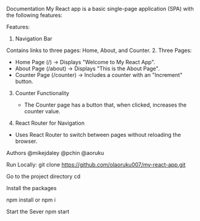 Documentation
My React app is a basic single-page application (SPA) with the following features:

Features:
1. Navigation Bar

Contains links to three pages: Home, About, and Counter.
2. Three Pages:

   - Home Page (/) → Displays "Welcome to My React App".
   - About Page (/about) → Displays "This is the About Page".
   - Counter Page (/counter) → Includes a counter with an "Increment" button.

3. Counter Functionality

   - The Counter page has a button that, when clicked, increases the counter value.

4. React Router for Navigation

  - Uses React Router to switch between pages without reloading the browser.

Authors
@mikejdaley @pchin @aoruku

Run Locally:
git clone https://github.com/olaoruku007/my-react-app.git

Go to the project directory
 cd 

Install the packages

  npm install or npm i

Start the Sever
  npm start